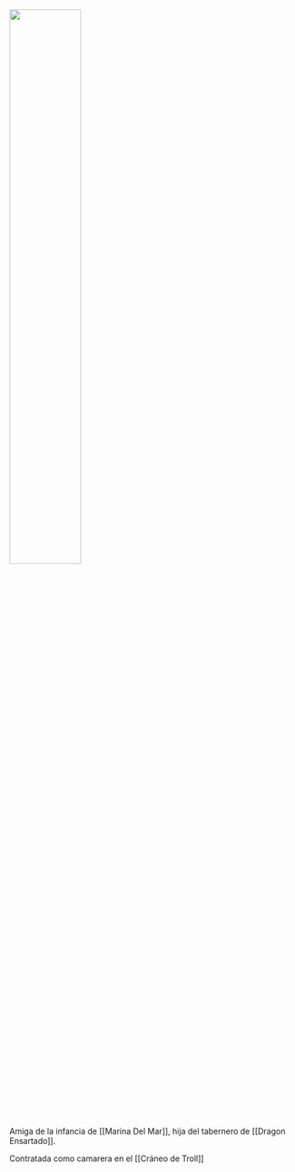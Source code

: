 
<img style="width: 50%" src="G:\Mi unidad\OBSIDIAN_ONLINE\Waterdeep_DragonHeist\ZZZAttachments\f85b3e29f27e1aafc6dd225bc7a3f5ae.png">

Amiga de la infancia de [[Marina Del Mar]], hija del tabernero de [[Dragon Ensartado]].

Contratada como camarera en el [[Cráneo de Troll]]